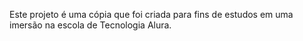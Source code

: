 Este projeto é uma cópia que foi criada para fins de estudos em uma imersão na escola de Tecnologia Alura.
